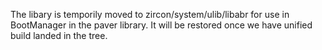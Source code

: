 The libary is temporily moved to zircon/system/ulib/libabr for use in 
BootManager in the paver library. It will be restored once we have unified
build landed in the tree.